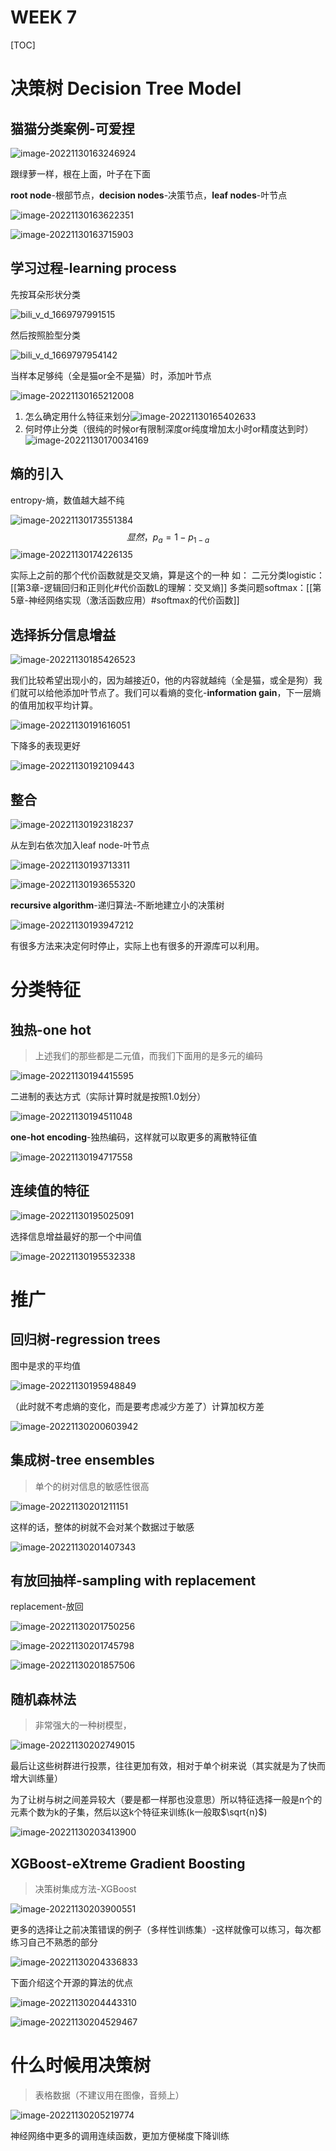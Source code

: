 # WEEK 7

[TOC]

# 决策树 Decision Tree Model

## 猫猫分类案例-可爱捏

![image-20221130163246924](image-20221130163246924.png)

跟绿萝一样，根在上面，叶子在下面

**root node**-根部节点，**decision nodes**-决策节点，**leaf nodes**-叶节点

![image-20221130163622351](image-20221130163622351.png)

![image-20221130163715903](image-20221130163715903.png)

## 学习过程-learning process



先按耳朵形状分类

![bili_v_d_1669797991515](bili_v_d_1669797991515.gif)

然后按照脸型分类

![bili_v_d_1669797954142](bili_v_d_1669797954142.gif)

当样本足够纯（全是猫or全不是猫）时，添加叶节点

![image-20221130165212008](image-20221130165212008.png)

1. 怎么确定用什么特征来划分![image-20221130165402633](image-20221130165402633.png)
2. 何时停止分类（很纯的时候or有限制深度or纯度增加太小时or精度达到时）![image-20221130170034169](image-20221130170034169.png)

## 熵的引入

entropy-熵，数值越大越不纯

![image-20221130173551384](image-20221130173551384.png)
$$
显然，p_{a}=1-p_{1-a}
$$
![image-20221130174226135](image-20221130174226135.png)

实际上之前的那个代价函数就是交叉熵，算是这个的一种
如：
二元分类logistic：[[第3章-逻辑回归和正则化#代价函数L的理解：交叉熵]]
多类问题softmax：[[第5章-神经网络实现（激活函数应用）#softmax的代价函数]]
## 选择拆分信息增益

![image-20221130185426523](image-20221130185426523.png)

我们比较希望出现小的，因为越接近0，他的内容就越纯（全是猫，或全是狗）我们就可以给他添加叶节点了。我们可以看熵的变化-**information gain**，下一层熵的值用加权平均计算。

![image-20221130191616051](image-20221130191616051.png)

下降多的表现更好

![image-20221130192109443](image-20221130192109443.png)

## 整合

![image-20221130192318237](image-20221130192318237.png)

从左到右依次加入leaf node-叶节点

![image-20221130193713311](image-20221130193713311.png)

![image-20221130193655320](image-20221130193655320.png)

**recursive algorithm**-递归算法-不断地建立小的决策树

![image-20221130193947212](image-20221130193947212.png)

有很多方法来决定何时停止，实际上也有很多的开源库可以利用。

# 分类特征

## 独热-one hot

> 上述我们的那些都是二元值，而我们下面用的是多元的编码

![image-20221130194415595](image-20221130194415595.png)

二进制的表达方式（实际计算时就是按照1.0划分）

![image-20221130194511048](image-20221130194511048.png)

**one-hot encoding**-独热编码，这样就可以取更多的离散特征值

![image-20221130194717558](image-20221130194717558.png)

## 连续值的特征

![image-20221130195025091](image-20221130195025091.png)

选择信息增益最好的那一个中间值

![image-20221130195532338](image-20221130195532338.png)

# 推广

## 回归树-regression trees

图中是求的平均值

![image-20221130195948849](image-20221130195948849.png)

（此时就不考虑熵的变化，而是要考虑减少方差了）计算加权方差

![image-20221130200603942](image-20221130200603942.png)

## 集成树-tree ensembles

> 单个的树对信息的敏感性很高

![image-20221130201211151](image-20221130201211151.png)

这样的话，整体的树就不会对某个数据过于敏感

![image-20221130201407343](image-20221130201407343.png)

## 有放回抽样-sampling with replacement

replacement-放回

![image-20221130201750256](image-20221130201750256.png)

![image-20221130201745798](image-20221130201745798.png)

![image-20221130201857506](image-20221130201857506.png)

## 随机森林法

> 非常强大的一种树模型，

![image-20221130202749015](image-20221130202749015.png)

最后让这些树群进行投票，往往更加有效，相对于单个树来说（其实就是为了快而增大训练量）

为了让树与树之间差异较大（要是都一样那也没意思）所以特征选择一般是n个的元素个数为k的子集，然后以这k个特征来训练(k一般取$\sqrt{n}$)

![image-20221130203413900](image-20221130203413900.png)

## XGBoost-eXtreme Gradient Boosting

>  决策树集成方法-XGBoost

![image-20221130203900551](image-20221130203900551.png)

更多的选择让之前决策错误的例子（多样性训练集）-这样就像可以练习，每次都练习自己不熟悉的部分

![image-20221130204336833](image-20221130204336833.png)

下面介绍这个开源的算法的优点

![image-20221130204443310](image-20221130204443310.png)

![image-20221130204529467](image-20221130204529467.png)

# 什么时候用决策树

> 表格数据（不建议用在图像，音频上）

![image-20221130205219774](image-20221130205219774.png)

神经网络中更多的调用连续函数，更加方便梯度下降训练

